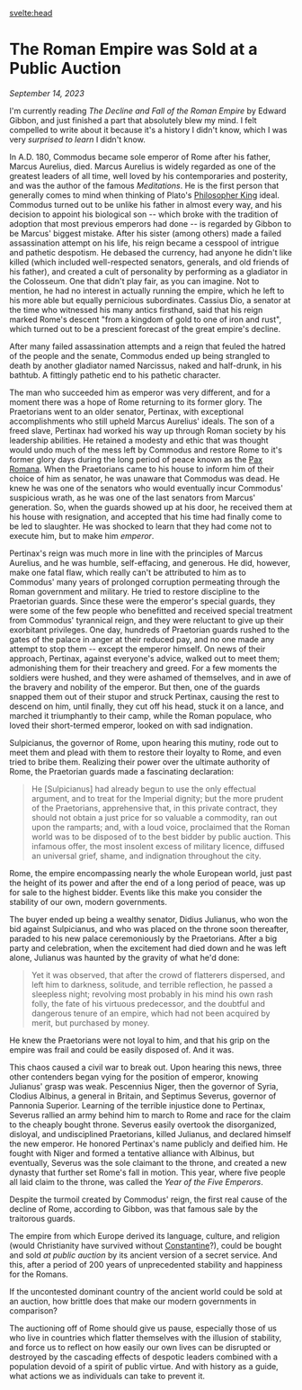 <svelte:head>

  <title>The Roman Empire was Sold at a Public Auction</title>
  <meta name="description" content="The Roman Empire was the most expansive empire in history, encompassing most of the known world at its height. And yet, near its height, the mighty empire was sold for public auction by it's highest ranking military branch: the Praetorian Guards." />
</svelte:head>

# The Roman Empire was Sold at a Public Auction

_September 14, 2023_

I'm currently reading _The Decline and Fall of the Roman Empire_ by Edward Gibbon, and just finished a part that absolutely blew my mind. I felt compelled to write about it because it's a history I didn't know, which I was very _surprised to learn_ I didn't know.

In A.D. 180, Commodus became sole emperor of Rome after his father, Marcus Aurelius, died. Marcus Aurelius is widely regarded as one of the greatest leaders of all time, well loved by his contemporaries and posterity, and was the author of the famous _Meditations_. He is the first person that generally comes to mind when thinking of Plato's [Philosopher King](https://en.wikipedia.org/wiki/Philosopher_king) ideal. Commodus turned out to be unlike his father in almost every way, and his decision to appoint his biological son -- which broke with the tradition of adoption that most previous emperors had done -- is regarded by Gibbon to be Marcus' biggest mistake. After his sister (among others) made a failed assassination attempt on his life, his reign became a cesspool of intrigue and pathetic despotism. He debased the currency, had anyone he didn't like killed (which included well-respected senators, generals, and old friends of his father), and created a cult of personality by performing as a gladiator in the Colosseum. One that didn't play fair, as you can imagine. Not to mention, he had no interest in actually running the empire, which he left to his more able but equally pernicious subordinates. Cassius Dio, a senator at the time who witnessed his many antics firsthand, said that his reign marked Rome's descent "from a kingdom of gold to one of iron and rust", which turned out to be a prescient forecast of the great empire's decline.

After many failed assassination attempts and a reign that feuled the hatred of the people and the senate, Commodus ended up being strangled to death by another gladiator named Narcissus, naked and half-drunk, in his bathtub. A fittingly pathetic end to his pathetic character.

The man who succeeded him as emperor was very different, and for a moment there was a hope of Rome returning to its former glory. The Praetorians went to an older senator, Pertinax, with exceptional accomplishments who still upheld Marcus Aurelius' ideals. The son of a freed slave, Pertinax had worked his way up through Roman society by his leadership abilities. He retained a modesty and ethic that was thought would undo much of the mess left by Commodus and restore Rome to it's former glory days during the long period of peace known as the [Pax Romana](https://en.wikipedia.org/wiki/Pax_Romana). When the Praetorians came to his house to inform him of their choice of him as senator, he was unaware that Commodus was dead. He knew he was one of the senators who would eventually incur Commodus' suspicious wrath, as he was one of the last senators from Marcus' generation. So, when the guards showed up at his door, he received them at his house with resignation, and accepted that his time had finally come to be led to slaughter. He was shocked to learn that they had come not to execute him, but to make him _emperor_.

Pertinax's reign was much more in line with the principles of Marcus Aurelius, and he was humble, self-effacing, and generous. He did, however, make one fatal flaw, which really can't be attributed to him as to Commodus' many years of prolonged corruption permeating through the Roman government and military. He tried to restore discipline to the Praetorian guards. Since these were the emperor's special guards, they were some of the few people who benefitted and received special treatment from Commodus' tyrannical reign, and they were reluctant to give up their exorbitant privileges. One day, hundreds of Praetorian guards rushed to the gates of the palace in anger at their reduced pay, and no one made any attempt to stop them -- except the emperor himself. On news of their approach, Pertinax, against everyone's advice, walked out to meet them; admonishing them for their treachery and greed. For a few moments the soldiers were hushed, and they were ashamed of themselves, and in awe of the bravery and nobility of the emperor. But then, one of the guards snapped them out of their stupor and struck Pertinax, causing the rest to descend on him, until finally, they cut off his head, stuck it on a lance, and marched it triumphantly to their camp, while the Roman populace, who loved their short-termed emperor, looked on with sad indignation.

Sulpicianus, the governor of Rome, upon hearing this mutiny, rode out to meet them and plead with them to restore their loyalty to Rome, and even tried to bribe them. Realizing their power over the ultimate authority of Rome, the Praetorian guards made a fascinating declaration:

> He [Sulpicianus] had already begun to use the only effectual argument, and to treat for the Imperial dignity; but the more prudent of the Praetorians, apprehensive that, in this private contract, they should not obtain a just price for so valuable a commodity, ran out upon the ramparts; and, with a loud voice, proclaimed that the Roman world was to be disposed of to the best bidder by public auction. This infamous offer, the most insolent excess of military licence, diffused an universal grief, shame, and indignation throughout the city.

Rome, the empire encompassing nearly the whole European world, just past the height of its power and after the end of a long period of peace, was up for sale to the highest bidder. Events like this make you consider the stability of our own, modern governments.

The buyer ended up being a wealthy senator, Didius Julianus, who won the bid against Sulpicianus, and who was placed on the throne soon thereafter, paraded to his new palace ceremoniously by the Praetorians. After a big party and celebration, when the excitement had died down and he was left alone, Julianus was haunted by the gravity of what he'd done:

> Yet it was observed, that after the crowd of flatterers dispersed, and left him to darkness, solitude, and terrible reflection, he passed a sleepless night; revolving most probably in his mind his own rash folly, the fate of his virtuous predecessor, and the doubtful and dangerous tenure of an empire, which had not been acquired by merit, but purchased by money.

He knew the Praetorians were not loyal to him, and that his grip on the empire was frail and could be easily disposed of. And it was.

This chaos caused a civil war to break out. Upon hearing this news, three other contenders began vying for the position of emperor, knowing Julianus' grasp was weak. Pescennius Niger, then the governor of Syria, Clodius Albinus, a general in Britain, and Septimus Severus, governor of Pannonia Superior. Learning of the terrible injustice done to Pertinax, Severus rallied an army behind him to march to Rome and race for the claim to the cheaply bought throne. Severus easily overtook the disorganized, disloyal, and undisciplined Praetorians, killed Julianus, and declared himself the new emperor. He honored Pertinax's name publicly and deified him. He fought with Niger and formed a tentative alliance with Albinus, but eventually, Severus was the sole claimant to the throne, and created a new dynasty that further set Rome's fall in motion. This year, where five people all laid claim to the throne, was called the _Year of the Five Emperors_.

Despite the turmoil created by Commodus' reign, the first real cause of the decline of Rome, according to Gibbon, was that famous sale by the traitorous guards.

The empire from which Europe derived its language, culture, and religion (would Christianity have survived without [Constantine](https://en.wikipedia.org/wiki/Constantine_the_Great)?), could be bought and sold _at public auction_ by its ancient version of a secret service. And this, after a period of 200 years of unprecedented stability and happiness for the Romans.

If the uncontested dominant country of the ancient world could be sold at an auction, how brittle does that make our modern governments in comparison?

The auctioning off of Rome should give us pause, especially those of us who live in countries which flatter themselves with the illusion of stability, and force us to reflect on how easily our own lives can be disrupted or destroyed by the cascading effects of despotic leaders combined with a population devoid of a spirit of public virtue. And with history as a guide, what actions we as individuals can take to prevent it.
